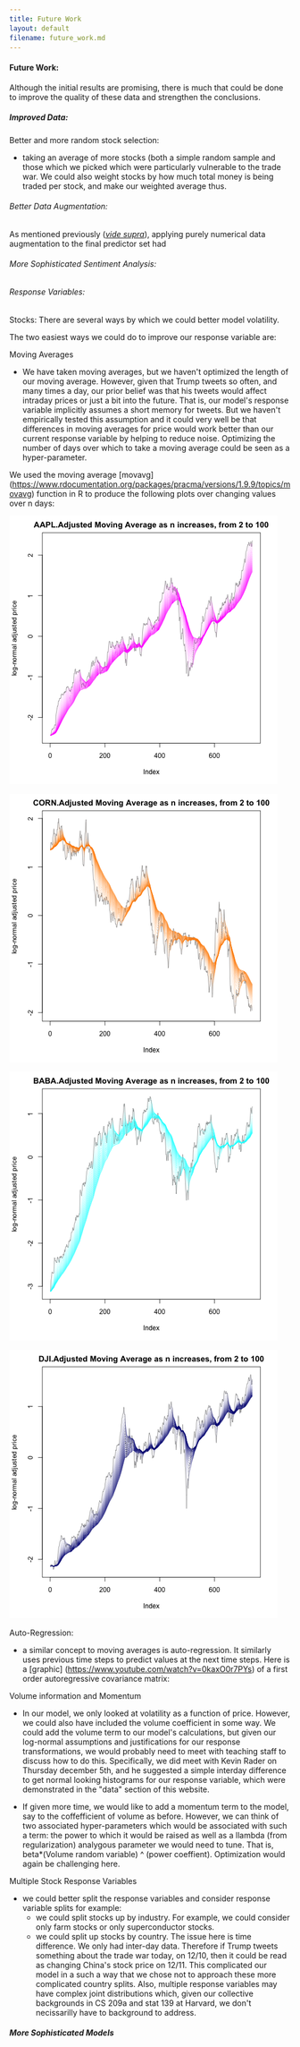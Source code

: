 ```yaml
---
title: Future Work 
layout: default
filename: future_work.md
--- 
```


#### Future Work:

Although the initial results are promising, there is much that could be done to improve the quality of these data and strengthen the conclusions. 

##### Improved Data: 

Better and more random stock selection:
 - taking an average of more stocks (both a simple random sample and those which we picked which were particularly vulnerable to the trade war. We could also weight stocks by how much total money is being traded per stock, and make our weighted average thus.

###### Better Data Augmentation:

As mentioned previously ([*vide supra*](models.md)), applying purely numerical data augmentation to the final predictor set had

###### More Sophisticated Sentiment Analysis:

###### 

###### Response Variables:

Stocks:
There are several ways by which we could better model volatility.

The two easiest ways we could do to improve our response variable are:

Moving Averages
 - We have taken moving averages, but we haven't optimized the length of our moving average. However, given that Trump tweets so often, and many times a day, our prior belief was that his tweets would affect intraday prices or just a bit into the future. That is, our model's response variable implicitly assumes a short memory for tweets. But we haven't empirically tested this assumption and it could very well be that differences in moving averages for price would work better than our current response variable by helping to reduce noise. Optimizing the number of days over which to take a moving average could be seen as a hyper-parameter. 
 
 We used the moving average [movavg] (https://www.rdocumentation.org/packages/pracma/versions/1.9.9/topics/movavg) function in R to produce the following plots over changing values over n days:
 
 ![](stocks/moving_avg_plots/AAPL_movavg.png)
 
 
 ![](stocks/moving_avg_plots/CORN_movavg.png)
 
 ![](stocks/moving_avg_plots/BABA_movavg.png)
  
 ![](stocks/moving_avg_plots/DJI_movavg.png)
 
Auto-Regression:
- a similar concept to moving averages is auto-regression. It similarly uses previous time steps to predict values at the next time steps.
Here is a [graphic]  (https://www.youtube.com/watch?v=0kaxO0r7PYs) of a first order autoregressive covariance matrix:




 
 Volume information and Momentum
 - In our model, we only looked at volatility as a function of price. However, we could also have included the volume coefficient in some way. We could add the volume term to our model's calculations, but given our log-normal assumptions and justifications for our response transformations, we would probably need to meet with teaching staff to discuss how to do this. Specifically, we did meet with Kevin Rader on Thursday december 5th, and he suggested a simple interday difference to get normal looking histograms for our response variable, which were demonstrated in the "data" section of this website.
 
 - If given more time, we would like to add a momentum term to the model, say to the coffefficient of volume as before. However, we can think of two associated hyper-parameters which would be associated with such a term: the power to which it would be raised as well as a llambda (from regularization) analygous parameter we would need to tune. That is, beta*(Volume random variable) ^ (power coeffient). Optimization would again be challenging here.

Multiple Stock Response Variables
 - we could better split the response variables and consider response variable splits for example:
    - we could split stocks up by industry. For example, we could consider only farm stocks or only superconductor stocks.
    - we could split up stocks by country. The issue here is time difference. We only had inter-day data. Therefore if Trump tweets something about the trade war today, on 12/10, then it could be read as changing China's stock price on 12/11. This complicated our model in a such a way that we chose not to approach these more complicated country splits. Also, multiple response variables may have complex joint distributions which, given our collective backgrounds in CS 209a and stat 139 at Harvard, we don't necissarilly have to background to address.

##### More Sophisticated Models
